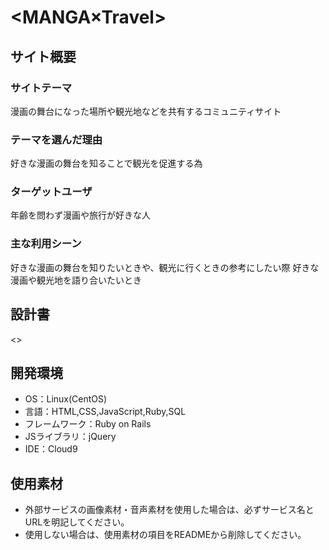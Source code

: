 # <MANGA×Travel>

## サイト概要
### サイトテーマ
漫画の舞台になった場所や観光地などを共有するコミュニティサイト

### テーマを選んだ理由
好きな漫画の舞台を知ることで観光を促進する為

### ターゲットユーザ
年齢を問わず漫画や旅行が好きな人

### 主な利用シーン
好きな漫画の舞台を知りたいときや、観光に行くときの参考にしたい際
好きな漫画や観光地を語り合いたいとき

## 設計書
<>

## 開発環境
- OS：Linux(CentOS)
- 言語：HTML,CSS,JavaScript,Ruby,SQL
- フレームワーク：Ruby on Rails
- JSライブラリ：jQuery
- IDE：Cloud9

## 使用素材
- 外部サービスの画像素材・音声素材を使用した場合は、必ずサービス名とURLを明記してください。
- 使用しない場合は、使用素材の項目をREADMEから削除してください。
